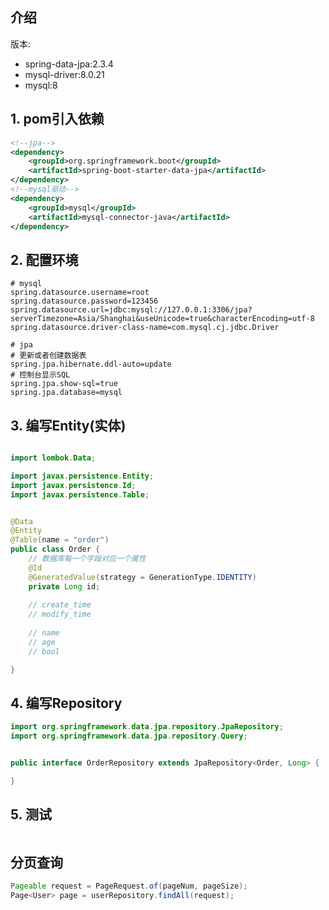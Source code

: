 
## 介绍
版本: 
- spring-data-jpa:2.3.4 
- mysql-driver:8.0.21 
- mysql:8

## 1. pom引入依赖
```xml
<!--jpa-->
<dependency>
    <groupId>org.springframework.boot</groupId>
    <artifactId>spring-boot-starter-data-jpa</artifactId>
</dependency>
<!--mysql驱动-->
<dependency>
    <groupId>mysql</groupId>
    <artifactId>mysql-connector-java</artifactId>
</dependency>
```

## 2. 配置环境
```properties
# mysql
spring.datasource.username=root
spring.datasource.password=123456
spring.datasource.url=jdbc:mysql://127.0.0.1:3306/jpa?serverTimezone=Asia/Shanghai&useUnicode=true&characterEncoding=utf-8
spring.datasource.driver-class-name=com.mysql.cj.jdbc.Driver

# jpa
# 更新或者创建数据表
spring.jpa.hibernate.ddl-auto=update
# 控制台显示SQL
spring.jpa.show-sql=true
spring.jpa.database=mysql
```

## 3. 编写Entity(实体)
```java

import lombok.Data;

import javax.persistence.Entity;
import javax.persistence.Id;
import javax.persistence.Table;


@Data
@Entity
@Table(name = "order")
public class Order {
    // 数据库每一个字段对应一个属性
    @Id
    @GeneratedValue(strategy = GenerationType.IDENTITY)
    private Long id;
    
    // create_time
    // modify_time
    
    // name
    // age
    // bool

}


```

## 4. 编写Repository
```java
import org.springframework.data.jpa.repository.JpaRepository;
import org.springframework.data.jpa.repository.Query;


public interface OrderRepository extends JpaRepository<Order, Long> {

}

```

## 5. 测试
```java

```



## 分页查询

```java
Pageable request = PageRequest.of(pageNum, pageSize);
Page<User> page = userRepository.findAll(request);
```

